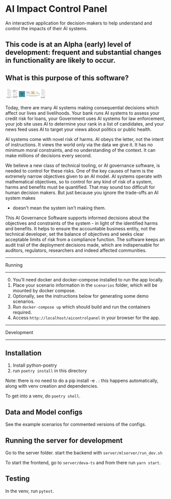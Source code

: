 # AI Impact Control Panel

An interactive application for decision-makers to help understand and control
the impacts of their AI systems.


## This code is at an Alpha (early) level of development: frequent and substantial changes in functionality are likely to occur.


## What is this purpose of this software?

<img src="images/control_panel_location.png" width="128"/>


Today, there are many AI systems making consequential decisions which affect our
lives and livelihoods. Your bank runs AI systems to assess your credit risk for
loans, your Government uses AI systems for law enforcement, your job site uses
AI to determine your rank in a list of candidates, and your news feed uses AI to
target your views about politics or public health.

AI systems come with novel risk of harms. AI obeys the letter, not the intent
of instructions. It views the world only via the data we give it. It has no
minimum moral constraints, and no understanding of the context. It can make
millions of decisions every second.

We believe a new class of technical tooling, or AI governance software, is
needed to control for these risks. One of the key causes of harm is the
extremely narrow objectives given to an AI model. AI systems operate with
mathematical objectives, so to control for any kind of risk of a system, harms
and benefits must be quantified. That may sound too difficult for human
decision makers. But just because you ignore the trade-offs an AI system makes
- doesn't mean the system isn't making them.

This AI Governance Software supports informed decisions about the objectives and
constraints of the system - in light of the identified harms and benefits. It
helps to ensure the accountable business entity, not the technical developer,
set the balance of objectives and seeks clear acceptable limits of risk from a
compliance function.  The software keeps an audit trail of the deployment
decisions made, which are indispensable for auditors, regulators, researchers
and indeed affected communities.


*******
Running
*******

0. You'll need docker and docker-compose installed to run the app locally.
1. Place your scenario information in the ``scenarios`` folder, which will be
   mounted by docker compose.
2. Optionally, see the instructions below for generating some demo scenarios.
3. Run ``docker-compose up`` which should build and run the containers
   required.
4. Access ``http://localhost/aicontrolpanel`` in your browser for the app.


***********
Development
***********

Installation
------------

1. Install python-poetry
2. run ``poetry install`` in this directory

Note: there is no need to do a pip install -e . : this happens automatically, 
along with venv creation and dependencies.

To get into a venv, do ``poetry shell``.


Data and Model configs
----------------------

See the example scenarios for commented versions of the configs.


Running the server for development
----------------------------------

Go to the server folder. start the backend with ``server/mlserver/run_dev.sh``

To start the frontend, go to ``server/deva-ts`` and from there run ``yarn
start``.


Testing
-------

In the venv, run ``pytest``.
